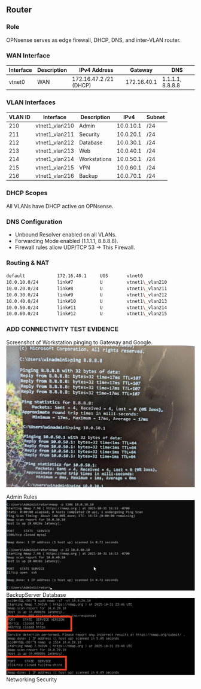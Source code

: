 ## Router

### Role

OPNsense serves as edge firewall, DHCP, DNS, and inter-VLAN router.

### WAN Interface

| Interface | Description | IPv4 Address | Gateway | DNS |
|------------|--------------|---------------|----------|------|
| vtnet0 | WAN | 172.16.47.2 /21 (DHCP) | 172.16.40.1 | 1.1.1.1, 8.8.8.8 |

### VLAN Interfaces

| VLAN ID | Interface | Description | IPv4 | Subnet |
|----------|------------|--------------|--------|---------|
| 210 | vtnet1\_vlan210 | Admin | 10.0.10.1 | /24 |
| 211 | vtnet1\_vlan211 | Security | 10.0.20.1 | /24 |
| 212 | vtnet1\_vlan212 | Database | 10.0.30.1 | /24 |
| 213 | vtnet1\_vlan213 | Web | 10.0.40.1 | /24 |
| 214 | vtnet1\_vlan214 | Workstations | 10.0.50.1 | /24 |
| 215 | vtnet1\_vlan215 | VPN | 10.0.60.1 | /24 |
| 216 | vtnet1\_vlan216 | Backup | 10.0.70.1 | /24 |

### DHCP Scopes

All VLANs have DHCP active on OPNsense.

### DNS Configuration

* Unbound Resolver enabled on all VLANs.
* Forwarding Mode enabled (1.1.1.1, 8.8.8.8).
* Firewall rules allow UDP/TCP 53 → This Firewall.

### Routing \& NAT

```bash
default            172.16.40.1     UGS       vtnet0
10.0.10.0/24       link#7          U         vtnet1\_vlan210
10.0.20.0/24       link#8          U         vtnet1\_vlan211
10.0.30.0/24       link#9          U         vtnet1\_vlan212
10.0.40.0/24       link#10         U         vtnet1\_vlan213
10.0.50.0/24       link#11         U         vtnet1\_vlan214
10.0.60.0/24       link#12         U         vtnet1\_vlan215
```


### ADD CONNECTIVITY TEST EVIDENCE

Screenshot of Workstation pinging to Gateway and Google.
![Web Server Ping Test](./assets/WS%20ping.png)


Admin Rules
![Admin Rules](./assets/Admin%20Rules.png)
BackupServer
Database
![Database Rules](./assets/Database%20Rules.png)
Networking 
Security
